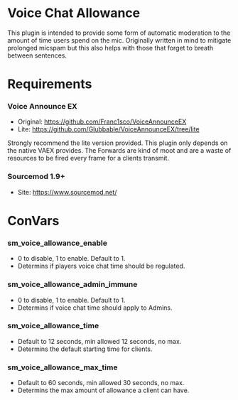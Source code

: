 # Voice Chat Allowance
This plugin is intended to provide some form of automatic moderation to the amount of time users spend on the mic. Originally written in mind to mitigate prolonged micspam but this also helps with those that forget to breath between sentences.

# Requirements
### Voice Announce EX
  - Original: https://github.com/Franc1sco/VoiceAnnounceEX
  - Lite: https://github.com/Glubbable/VoiceAnnounceEX/tree/lite
  
Strongly recommend the lite version provided. This plugin only depends on the native VAEX provides. The Forwards are kind of moot and are a waste of resources to be fired every frame for a clients transmit.

### Sourcemod 1.9+
  - Site: https://www.sourcemod.net/

# ConVars
### sm_voice_allowance_enable
  - 0 to disable, 1 to enable. Default to 1.
  - Determins if players voice chat time should be regulated.

### sm_voice_allowance_admin_immune
  - 0 to disable, 1 to enable. Default to 1.
  - Determins if voice chat time should apply to Admins.

### sm_voice_allowance_time
  - Default to 12 seconds, min allowed 12 seconds, no max.
  - Determins the default starting time for clients.

### sm_voice_allowance_max_time
  - Default to 60 seconds, min allowed 30 seconds, no max.
  - Determins the max amount of allowance a client can have.

